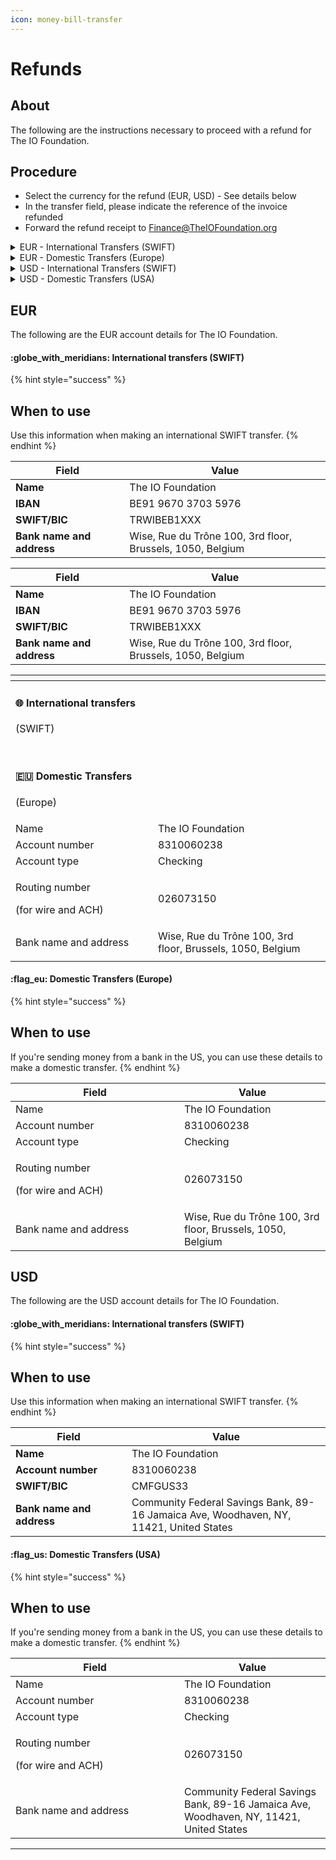 ```yaml
---
icon: money-bill-transfer
---
```


# Refunds

## About

The following are the instructions necessary to proceed with a refund for The IO Foundation.

## Procedure

* Select the currency for the refund (EUR, USD) - See details below
* In the transfer field, please indicate the reference of the invoice refunded
* Forward the refund receipt to [Finance@TheIOFoundation.org](mailto:Finance@TheIOFoundation.org)



<details>

<summary>EUR - International Transfers (SWIFT)</summary>

<table><thead><tr><th width="250">Field</th><th width="500">Value</th></tr></thead><tbody><tr><td><strong>Name</strong></td><td>The IO Foundation</td></tr><tr><td><strong>IBAN</strong></td><td>BE91 9670 3703 5976</td></tr><tr><td><strong>SWIFT/BIC</strong></td><td>TRWIBEB1XXX</td></tr><tr><td><strong>Bank name and address</strong></td><td>Wise, Rue du Trône 100, 3rd floor, Brussels, 1050, Belgium</td></tr></tbody></table>



</details>

<details>

<summary>EUR - Domestic Transfers (Europe)</summary>

<table><thead><tr><th width="250">Field</th><th width="500">Value</th></tr></thead><tbody><tr><td><strong>Name</strong></td><td>The IO Foundation</td></tr><tr><td><strong>IBAN</strong></td><td>BE91 9670 3703 5976</td></tr><tr><td><strong>SWIFT/BIC</strong></td><td>TRWIBEB1XXX</td></tr><tr><td><strong>Bank name and address</strong></td><td>Wise, Rue du Trône 100, 3rd floor, Brussels, 1050, Belgium</td></tr></tbody></table>



</details>

<details>

<summary>USD - International Transfers (SWIFT)</summary>

<table><thead><tr><th width="250">Field</th><th width="500">Value</th></tr></thead><tbody><tr><td><strong>Name</strong></td><td>The IO Foundation</td></tr><tr><td><strong>IBAN</strong></td><td>BE91 9670 3703 5976</td></tr><tr><td><strong>SWIFT/BIC</strong></td><td>TRWIBEB1XXX</td></tr><tr><td><strong>Bank name and address</strong></td><td>Wise, Rue du Trône 100, 3rd floor, Brussels, 1050, Belgium</td></tr></tbody></table>



</details>

<details>

<summary>USD - Domestic Transfers (USA)</summary>

<table><thead><tr><th width="250">Field</th><th width="500">Value</th></tr></thead><tbody><tr><td><strong>Name</strong></td><td>The IO Foundation</td></tr><tr><td><strong>IBAN</strong></td><td>BE91 9670 3703 5976</td></tr><tr><td><strong>SWIFT/BIC</strong></td><td>TRWIBEB1XXX</td></tr><tr><td><strong>Bank name and address</strong></td><td>Wise, Rue du Trône 100, 3rd floor, Brussels, 1050, Belgium</td></tr></tbody></table>



</details>



## EUR

The following are the EUR account details for The IO Foundation.

#### :globe\_with\_meridians: International transfers (SWIFT)

{% hint style="success" %}
## When to use

Use this information when making an international SWIFT transfer.
{% endhint %}

<table><thead><tr><th width="250">Field</th><th width="500">Value</th></tr></thead><tbody><tr><td><strong>Name</strong></td><td>The IO Foundation</td></tr><tr><td><strong>IBAN</strong></td><td>BE91 9670 3703 5976</td></tr><tr><td><strong>SWIFT/BIC</strong></td><td>TRWIBEB1XXX</td></tr><tr><td><strong>Bank name and address</strong></td><td>Wise, Rue du Trône 100, 3rd floor, Brussels, 1050, Belgium</td></tr></tbody></table>

<table><thead><tr><th width="250">Field</th><th width="500">Value</th></tr></thead><tbody><tr><td><strong>Name</strong></td><td>The IO Foundation</td></tr><tr><td><strong>IBAN</strong></td><td>BE91 9670 3703 5976</td></tr><tr><td><strong>SWIFT/BIC</strong></td><td>TRWIBEB1XXX</td></tr><tr><td><strong>Bank name and address</strong></td><td>Wise, Rue du Trône 100, 3rd floor, Brussels, 1050, Belgium</td></tr></tbody></table>

<table><thead><tr><th width="212"></th><th></th></tr></thead><tbody><tr><td><h4><span data-gb-custom-inline data-tag="emoji" data-code="1f310">🌐</span> International transfers</h4><p>(SWIFT)</p></td><td></td></tr><tr><td></td><td></td></tr><tr><td></td><td></td></tr><tr><td><h4><span data-gb-custom-inline data-tag="emoji" data-code="1f1ea-1f1fa">🇪🇺</span> Domestic Transfers </h4><p>(Europe)</p></td><td></td></tr><tr><td>Name</td><td>The IO Foundation</td></tr><tr><td>Account number</td><td>8310060238</td></tr><tr><td>Account type</td><td>Checking</td></tr><tr><td><p>Routing number</p><p>(for wire and ACH)</p></td><td>026073150</td></tr><tr><td>Bank name and address</td><td>Wise, Rue du Trône 100, 3rd floor, Brussels, 1050, Belgium</td></tr><tr><td></td><td></td></tr></tbody></table>





#### :flag\_eu: Domestic Transfers (Europe)

{% hint style="success" %}
## When to use

If you're sending money from a bank in the US, you can use these details to make a domestic transfer.
{% endhint %}

<table><thead><tr><th width="254">Field</th><th>Value</th></tr></thead><tbody><tr><td>Name</td><td>The IO Foundation</td></tr><tr><td>Account number</td><td>8310060238</td></tr><tr><td>Account type</td><td>Checking</td></tr><tr><td><p>Routing number</p><p>(for wire and ACH)</p></td><td>026073150</td></tr><tr><td>Bank name and address</td><td>Wise, Rue du Trône 100, 3rd floor, Brussels, 1050, Belgium</td></tr></tbody></table>

## USD

The following are the USD account details for The IO Foundation.

#### :globe\_with\_meridians: International transfers (SWIFT)

{% hint style="success" %}
## When to use

Use this information when making an international SWIFT transfer.
{% endhint %}

<table><thead><tr><th width="253">Field</th><th width="493">Value</th></tr></thead><tbody><tr><td><strong>Name</strong></td><td>The IO Foundation</td></tr><tr><td><strong>Account number</strong></td><td>8310060238</td></tr><tr><td><strong>SWIFT/BIC</strong></td><td>CMFGUS33</td></tr><tr><td><strong>Bank name and address</strong></td><td>Community Federal Savings Bank, 89-16 Jamaica Ave, Woodhaven, NY, 11421, United States</td></tr></tbody></table>

#### :flag\_us: Domestic Transfers (USA)

{% hint style="success" %}
## When to use

If you're sending money from a bank in the US, you can use these details to make a domestic transfer.
{% endhint %}

<table><thead><tr><th width="254">Field</th><th>Value</th></tr></thead><tbody><tr><td>Name</td><td>The IO Foundation</td></tr><tr><td>Account number</td><td>8310060238</td></tr><tr><td>Account type</td><td>Checking</td></tr><tr><td><p>Routing number</p><p>(for wire and ACH)</p></td><td>026073150</td></tr><tr><td>Bank name and address</td><td>Community Federal Savings Bank, 89-16 Jamaica Ave, Woodhaven, NY, 11421, United States</td></tr></tbody></table>



***

